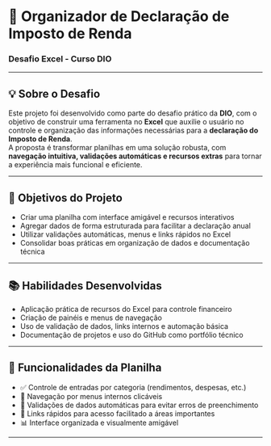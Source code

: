 # 🧾 Organizador de Declaração de Imposto de Renda  
### Desafio Excel - Curso DIO

---

## 💡 Sobre o Desafio  
Este projeto foi desenvolvido como parte do desafio prático da **DIO**, com o objetivo de construir uma ferramenta no **Excel** que auxilie o usuário no controle e organização das informações necessárias para a **declaração do Imposto de Renda**.  
A proposta é transformar planilhas em uma solução robusta, com **navegação intuitiva, validações automáticas e recursos extras** para tornar a experiência mais funcional e eficiente.

---

## 🎯 Objetivos do Projeto  
- Criar uma planilha com interface amigável e recursos interativos  
- Agregar dados de forma estruturada para facilitar a declaração anual  
- Utilizar validações automáticas, menus e links rápidos no Excel  
- Consolidar boas práticas em organização de dados e documentação técnica  

---

## 📚 Habilidades Desenvolvidas  
- Aplicação prática de recursos do Excel para controle financeiro  
- Criação de painéis e menus de navegação  
- Uso de validação de dados, links internos e automação básica  
- Documentação de projetos e uso do GitHub como portfólio técnico  

---

## 🧩 Funcionalidades da Planilha  
- ✅ Controle de entradas por categoria (rendimentos, despesas, etc.)  
- 🧭 Navegação por menus internos clicáveis  
- 🧪 Validações de dados automáticas para evitar erros de preenchimento  
- 🔗 Links rápidos para acesso facilitado a áreas importantes  
- 📊 Interface organizada e visualmente amigável

---
